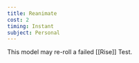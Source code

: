 ```yaml
---
title: Reanimate
cost: 2
timing: Instant
subject: Personal
---
```

This model may re-roll a failed [[Rise]] Test.
